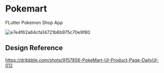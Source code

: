 # Pokemart

FLutter Pokemon Shop App


![e7e4f62a64cfa14721b6b975c70e9f80](https://user-images.githubusercontent.com/37305144/73876902-cd164500-4825-11ea-816a-de4df8a6128a.png)


## Design Reference

https://dribbble.com/shots/9157856-PokeMart-UI-Product-Page-DailyUI-012

